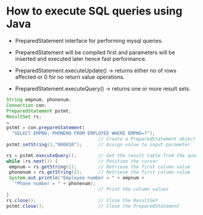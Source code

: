 # How to execute SQL queries using Java

 - PreparedStatement interface for performing mysql queries.
 
 - PreparedStatement will be compiled first and parameters will be inserted and executed later 
hence fast performance.

 - PreparedStatement.executeUpdate() -> returns either no of rows affected or 0 for no return value operations.

 - PreparedStatement.executeQuery() -> returns one or more result sets.

```java
String empnum, phonenum;
Connection con;
PreparedStatement pstmt;
ResultSet rs;
…
pstmt = con.prepareStatement(
  "SELECT EMPNO, PHONENO FROM EMPLOYEE WHERE EMPNO=?"); 
                                  // Create a PreparedStatement object    
pstmt.setString(1,"000010");      // Assign value to input parameter      

rs = pstmt.executeQuery();        // Get the result table from the query  
while (rs.next()) {               // Position the cursor                  
 empnum = rs.getString(1);        // Retrieve the first column value
 phonenum = rs.getString(2);      // Retrieve the first column value
 System.out.println("Employee number = " + empnum +
   "Phone number = " + phonenum);
                                  // Print the column values
}
rs.close();                       // Close the ResultSet                  
pstmt.close();                    // Close the PreparedStatement                                                
```
